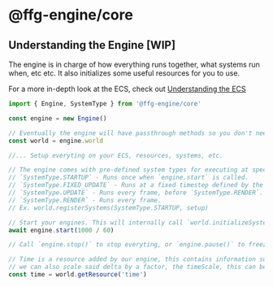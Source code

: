 # @ffg-engine/core

## Understanding the Engine [WIP]

The engine is in charge of how everything runs together, what systems run when, etc etc. It also initializes some useful resources for you to use.

For a more in-depth look at the ECS, check out [Understanding the ECS](../ecs/README.md)

```ts
import { Engine, SystemType } from '@ffg-engine/core'

const engine = new Engine()

// Eventually the engine will have passthrough methods so you don't need direct access to the world.
const world = engine.world

//... Setup everyting on your ECS, resources, systems, etc.

// The engine comes with pre-defined system types for executing at specific points in the game loop.
// `SystemType.STARTUP` - Runs once when `engine.start` is called.
// `SystemType.FIXED_UPDATE` - Runs at a fixed timestep defined by the first argument to `engine.start`.
// `SystemType.UPDATE` - Runs every frame, before `SystemType.RENDER`.
// `SystemType.RENDER` - Runs every frame.
// Ex. world.registerSystems(SystemType.STARTUP, setup)

// Start your engines. This will internally call `world.initializeSystems` and `world.runSystems`
await engine.start(1000 / 60)

// Call `engine.stop()` to stop everyting, or `engine.pause()` to freeze all delta dependant logic (`engine.resume()` to undo) or set the time scale to a custom value with `engine.setTimeScale(0.5)`

// Time is a resource added by our engine, this contains information such as total frame count, how long the engine has been running and how much time as passed in-between frames (delta).
// we can also scale said delta by a factor, the timeScale, this can be controlled via the engine with the methods `pause`, `resume` and `setTimeScale` or can be mutated via the resource.
const time = world.getResource('time')
```
